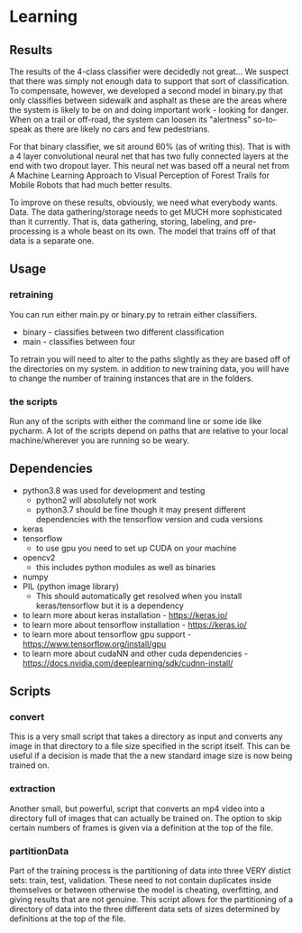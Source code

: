 # Learning

## Results
The results of the 4-class classifier were decidedly not great... We suspect that there
was simply not enough data to support that sort of classification. To compensate, however, we 
developed a second model in binary.py that only classifies between sidewalk and asphalt as these
are the areas where the system is likely to be on and doing important work - looking for danger.
When on a trail or off-road, the system can loosen its "alertness" so-to-speak as there are likely
no cars and few pedestrians.

For that binary classifier, we sit around 60% (as of writing this). That is with a 4 layer convolutional 
neural net that has two fully connected layers at the end with two dropout layer. This neural net was based off
a neural net from A Machine Learning Approach to Visual Perception of Forest Trails for Mobile Robots
that had much better results. 

To improve on these results, obviously, we need what everybody wants. Data. 
The data gathering/storage needs to get MUCH more sophisticated than it currently. That is, 
data gathering, storing, labeling, and pre-processing is a whole beast on its own. The model that
trains off of that data is a separate one. 

## Usage
### retraining
You can run either main.py or binary.py to retrain either classifiers.
* binary - classifies between two different classification
* main - classifies between four

To retrain you will need to alter to the paths slightly as they are based off of
the directories on my system. in addition to new training data, you will have to change
the number of training instances that are in the folders.

### the scripts
Run any of the scripts with either the command line or some ide like pycharm. A lot of the scripts depend on paths
that are relative to your local machine/wherever you are running so be weary.

## Dependencies
* python3.8 was used for development and testing
    * python2 will absolutely not work
    * python3.7 should be fine though it may present different dependencies with the tensorflow
    version and cuda versions
* keras
* tensorflow
    * to use gpu you need to set up CUDA on your machine
* opencv2
    * this includes python modules as well as binaries
* numpy
* PIL (python image library)
    * This should automatically get resolved when you install keras/tensorflow
    but it is a dependency
* to learn more about keras installation - https://keras.io/
* to learn more about tensorflow installation - https://keras.io/
* to learn more about tensorflow gpu support - https://www.tensorflow.org/install/gpu
* to learn more about cudaNN and other cuda dependencies - https://docs.nvidia.com/deeplearning/sdk/cudnn-install/

## Scripts
### convert
This is a very small script that takes a directory as input and converts any image in that
directory to a file size specified in the script itself. This can be useful if a decision is made
that the a new standard image size is now being trained on.

### extraction
Another small, but powerful, script that converts an mp4 video into a directory full of images
that can actually be trained on. The option to skip certain numbers of frames is given via a definition
at the top of the file.

### partitionData
Part of the training process is the partitioning of data into three VERY distict sets: train, test, validation.
These need to not contain duplicates inside themselves or between otherwise the model is cheating, overfitting, and 
giving results that are not genuine. This script allows for the partitioning of a directory of data into the
three different data sets of sizes determined by definitions at the top of the file.
